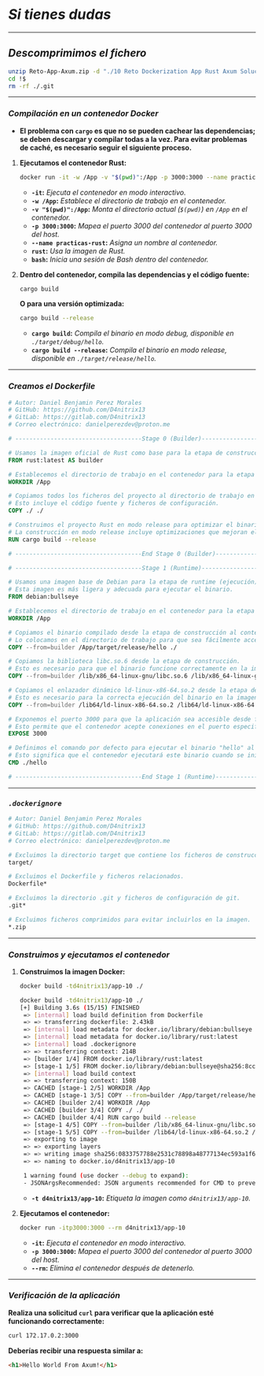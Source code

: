 <!-- Autor: Daniel Benjamin Perez Morales -->
<!-- GitHub: https://github.com/D4nitrix13 -->
<!-- GitLab: https://gitlab.com/D4nitrix13 -->
<!-- Correo electrónico: danielperezdev@proton.me -->

# ***Si tienes dudas***

---

## ***Descomprimimos el fichero***

```bash
unzip Reto-App-Axum.zip -d "./10 Reto Dockerization App Rust Axum Solucion"
cd !$
rm -rf ./.git
```

---

### ***Compilación en un contenedor Docker***

- **El problema con `cargo` es que no se pueden cachear las dependencias; se deben descargar y compilar todas a la vez. Para evitar problemas de caché, es necesario seguir el siguiente proceso.**

1. **Ejecutamos el contenedor Rust:**

   ```bash
   docker run -it -w /App -v "$(pwd)":/App -p 3000:3000 --name practicas-rust rust bash
   ```

   - **`-it`:** *Ejecuta el contenedor en modo interactivo.*
   - **`-w /App`:** *Establece el directorio de trabajo en el contenedor.*
   - **`-v "$(pwd)":/App`:** *Monta el directorio actual (`$(pwd)`) en `/App` en el contenedor.*
   - **`-p 3000:3000`:** *Mapea el puerto 3000 del contenedor al puerto 3000 del host.*
   - **`--name practicas-rust`:** *Asigna un nombre al contenedor.*
   - **`rust`:** *Usa la imagen de Rust.*
   - **`bash`:** *Inicia una sesión de Bash dentro del contenedor.*

2. **Dentro del contenedor, compila las dependencias y el código fuente:**

   ```bash
   cargo build
   ```

   **O para una versión optimizada:**

   ```bash
   cargo build --release
   ```

   - **`cargo build`:** *Compila el binario en modo debug, disponible en `./target/debug/hello`.*
   - **`cargo build --release`:** *Compila el binario en modo release, disponible en `./target/release/hello`.*

---

### ***Creamos el Dockerfile***

```Dockerfile
# Autor: Daniel Benjamin Perez Morales
# GitHub: https://github.com/D4nitrix13
# GitLab: https://gitlab.com/D4nitrix13
# Correo electrónico: danielperezdev@proton.me

# ------------------------------------Stage 0 (Builder)------------------------------------

# Usamos la imagen oficial de Rust como base para la etapa de construcción.
FROM rust:latest AS builder

# Establecemos el directorio de trabajo en el contenedor para la etapa de construcción.
WORKDIR /App

# Copiamos todos los ficheros del proyecto al directorio de trabajo en el contenedor.
# Esto incluye el código fuente y ficheros de configuración.
COPY ./ ./

# Construimos el proyecto Rust en modo release para optimizar el binario.
# La construcción en modo release incluye optimizaciones que mejoran el rendimiento.
RUN cargo build --release

# ------------------------------------End Stage 0 (Builder)--------------------------------

# ------------------------------------Stage 1 (Runtime)------------------------------------

# Usamos una imagen base de Debian para la etapa de runtime (ejecución).
# Esta imagen es más ligera y adecuada para ejecutar el binario.
FROM debian:bullseye

# Establecemos el directorio de trabajo en el contenedor para la etapa de runtime.
WORKDIR /App

# Copiamos el binario compilado desde la etapa de construcción al contenedor runtime.
# Lo colocamos en el directorio de trabajo para que sea fácilmente accesible.
COPY --from=builder /App/target/release/hello ./

# Copiamos la biblioteca libc.so.6 desde la etapa de construcción.
# Esto es necesario para que el binario funcione correctamente en la imagen runtime.
COPY --from=builder /lib/x86_64-linux-gnu/libc.so.6 /lib/x86_64-linux-gnu/libc.so.6

# Copiamos el enlazador dinámico ld-linux-x86-64.so.2 desde la etapa de construcción.
# Esto es necesario para la correcta ejecución del binario en la imagen runtime.
COPY --from=builder /lib64/ld-linux-x86-64.so.2 /lib64/ld-linux-x86-64.so.2

# Exponemos el puerto 3000 para que la aplicación sea accesible desde fuera del contenedor.
# Esto permite que el contenedor acepte conexiones en el puerto especificado.
EXPOSE 3000

# Definimos el comando por defecto para ejecutar el binario "hello" al iniciar el contenedor.
# Esto significa que el contenedor ejecutará este binario cuando se inicie.
CMD ./hello

# ------------------------------------End Stage 1 (Runtime)--------------------------------
```

---

### ***`.dockerignore`***

```bash
# Autor: Daniel Benjamin Perez Morales
# GitHub: https://github.com/D4nitrix13
# GitLab: https://gitlab.com/D4nitrix13
# Correo electrónico: danielperezdev@proton.me

# Excluimos la directorio target que contiene los ficheros de construcción.
target/

# Excluimos el Dockerfile y ficheros relacionados.
Dockerfile*

# Excluimos la directorio .git y ficheros de configuración de git.
.git*

# Excluimos ficheros comprimidos para evitar incluirlos en la imagen.
*.zip
```

---

### ***Construimos y ejecutamos el contenedor***

1. **Construimos la imagen Docker:**

   ```bash
   docker build -td4nitrix13/app-10 ./
   ```

    ```bash
    docker build -td4nitrix13/app-10 ./
    [+] Building 3.6s (15/15) FINISHED                                                                                     docker:default
     => [internal] load build definition from Dockerfile                                                                             0.0s
     => => transferring dockerfile: 2.43kB                                                                                           0.0s
     => [internal] load metadata for docker.io/library/debian:bullseye                                                               3.2s
     => [internal] load metadata for docker.io/library/rust:latest                                                                   0.0s
     => [internal] load .dockerignore                                                                                                0.0s
     => => transferring context: 214B                                                                                                0.0s
     => [builder 1/4] FROM docker.io/library/rust:latest                                                                             0.0s
     => [stage-1 1/5] FROM docker.io/library/debian:bullseye@sha256:8ccc486c29a3ad02ad5af7f1156e2152dff3ba5634eec9be375269ef123457d  0.0s
     => [internal] load build context                                                                                                0.0s
     => => transferring context: 150B                                                                                                0.0s
     => CACHED [stage-1 2/5] WORKDIR /App                                                                                            0.0s
     => CACHED [stage-1 3/5] COPY --from=builder /App/target/release/hello ./                                                        0.0s
     => CACHED [builder 2/4] WORKDIR /App                                                                                            0.0s
     => CACHED [builder 3/4] COPY ./ ./                                                                                              0.0s
     => CACHED [builder 4/4] RUN cargo build --release                                                                               0.0s
     => [stage-1 4/5] COPY --from=builder /lib/x86_64-linux-gnu/libc.so.6 /lib/x86_64-linux-gnu/libc.so.6                            0.0s
     => [stage-1 5/5] COPY --from=builder /lib64/ld-linux-x86-64.so.2 /lib64/ld-linux-x86-64.so.2                                    0.0s
     => exporting to image                                                                                                           0.1s
     => => exporting layers                                                                                                          0.0s
     => => writing image sha256:0833757788e2531c78898a48777134ec593a1f693beac4933f86353a4c93e4c2                                     0.0s
     => => naming to docker.io/d4nitrix13/app-10                                                                                     0.0s
    
     1 warning found (use docker --debug to expand):
     - JSONArgsRecommended: JSON arguments recommended for CMD to prevent unintended behavior related to OS signals (line 50)
    ```

   - **`-t d4nitrix13/app-10`:** *Etiqueta la imagen como `d4nitrix13/app-10`.*

2. **Ejecutamos el contenedor:**

   ```bash
   docker run -itp3000:3000 --rm d4nitrix13/app-10
   ```

   - **`-it`:** *Ejecuta el contenedor en modo interactivo.*
   - **`-p 3000:3000`:** *Mapea el puerto 3000 del contenedor al puerto 3000 del host.*
   - **`--rm`:** *Elimina el contenedor después de detenerlo.*

---

### ***Verificación de la aplicación***

**Realiza una solicitud `curl` para verificar que la aplicación esté funcionando correctamente:**

```bash
curl 172.17.0.2:3000
```

**Deberías recibir una respuesta similar a:**

```html
<h1>Hello World From Axum!</h1>
```
